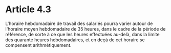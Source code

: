 # Article 4.3

  
L'horaire hebdomadaire de travail des salariés pourra varier autour de l'horaire moyen hebdomadaire de 35 heures, dans le cadre de la période de référence, de sorte à ce que les heures effectuées au-delà, dans la limite des quarante heures hebdomadaires, et en deçà de cet horaire se compensent arithmétiquement.

